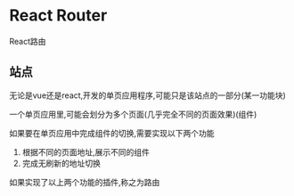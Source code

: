 # React Router

React路由

## 站点

无论是vue还是react,开发的单页应用程序,可能只是该站点的一部分(某一功能块)

一个单页应用里,可能会划分为多个页面(几乎完全不同的页面效果)(组件)

如果要在单页应用中完成组件的切换,需要实现以下两个功能
1. 根据不同的页面地址,展示不同的组件
2. 完成无刷新的地址切换

如果实现了以上两个功能的插件,称之为路由